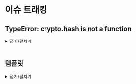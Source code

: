# 이슈 트래킹

## TypeError: crypto.hash is not a function
<details>
<summary>접기/펼치기</summary>
<br>

- 오류 로그
  ```
  error when starting dev server:
  TypeError: crypto.hash is not a function
      at getHash (file:///C:/Programming/workspace_vs/vue-basic-todo-app/v01/node_modules/vite/dist/node/chunks/dep-BHkUv4Z8.js:2788:21)
      at getLockfileHash (file:///C:/Programming/workspace_vs/vue-basic-todo-app/v01/node_modules/vite/dist/node/chunks/dep-BHkUv4Z8.js:11673:9)
      at getDepHash (file:///C:/Programming/workspace_vs/vue-basic-todo-app/v01/node_modules/vite/dist/node/chunks/dep-BHkUv4Z8.js:11676:23)
      at initDepsOptimizerMetadata (file:///C:/Programming/workspace_vs/vue-basic-todo-app/v01/node_modules/vite/dist/node/chunks/dep-BHkUv4Z8.js:11137:53)
      at createDepsOptimizer (file:///C:/Programming/workspace_vs/vue-basic-todo-app/v01/node_modules/vite/dist/node/chunks/dep-BHkUv4Z8.js:34611:17)
      at new DevEnvironment (file:///C:/Programming/workspace_vs/vue-basic-todo-app/v01/node_modules/vite/dist/node/chunks/dep-BHkUv4Z8.js:35375:109)
      at Object.defaultCreateClientDevEnvironment [as createEnvironment] (file:///C:/Programming/workspace_vs/vue-basic-todo-app/v01/node_modules/vite/dist/node/chunks/dep-BHkUv4Z8.js:35794:9)
      at _createServer (file:///C:/Programming/workspace_vs/vue-basic-todo-app/v01/node_modules/vite/dist/node/chunks/dep-BHkUv4Z8.js:28373:132)
      at async CAC.<anonymous> (file:///C:/Programming/workspace_vs/vue-basic-todo-app/v01/node_modules/vite/dist/node/cli.js:573:18)
  ```

### 발생 원인
2025년 06월 24일 vite가 7.0버전으로 업그레이드 되면서 Node.js의 최소 버전이 상향되었기 때문이다.  
vite 7.0버전에서는 Node.js 18 버전에 대한 지원이 완전히 종료되었고, 필요한 최소 버전도 20.19 또는 22.12버전 이상으로 상향되었다.  
vite 7.0버전을 사용하기 위해서는 Node.js 버전을 높이거나 vite버전을 낮춰야 한다.  
(가급적 Node.js 버전을 높이는것을 추천)

### vite 6.3.5 다운그레이드
<details>
<summary>접기/펼치기</summary>
<br>

- 기존 설치 패키지 정리
  ```bash
  rm -rf node_modules package-lock.json
  ```

- Vite 6.3.5 설치
  ```bash
  npm install vite@6.3.5 --save-dev
  ```

- @vitejs/plugin-vue 5.2.3 설치
  ```bash
  npm install @vitejs/plugin-vue@5.2.3 --save-dev
  ```

- 의존성 설치
  ```bash
  npm install
  ```

- dev 서버 실행
  ```bash
  npm run dev
  ```

</details>

### 강의와 동일한 버전
- vue: ^3.4.29
- @vitejs/plugin-vue: ^5.0.5
- vite: ^5.3.1

더 간단하게 강의 기준인 위 버전을 맞추기 위해서는 3.10.4 버전으로 설치해야 한다.
```bash
npm create vue@3.10.4 .
```
</details>
<br>

## 템플릿
<details>
<summary>접기/펼치기</summary>
<br>

</details>
<br>